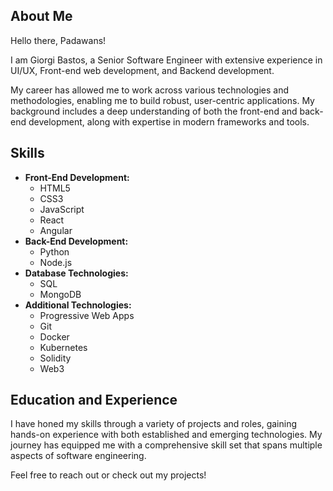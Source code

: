 ## About Me
Hello there, Padawans!

I am Giorgi Bastos, a Senior Software Engineer with extensive experience in UI/UX, Front-end web development, and Backend development.

My career has allowed me to work across various technologies and methodologies, enabling me to build robust, user-centric applications. My background includes a deep understanding of both the front-end and back-end development, along with expertise in modern frameworks and tools.

## Skills
- **Front-End Development:**
  - HTML5
  - CSS3
  - JavaScript
  - React
  - Angular
- **Back-End Development:**
  - Python
  - Node.js
- **Database Technologies:**
  - SQL
  - MongoDB
- **Additional Technologies:**
  - Progressive Web Apps
  - Git
  - Docker
  - Kubernetes
  - Solidity
  - Web3

## Education and Experience
I have honed my skills through a variety of projects and roles, gaining hands-on experience with both established and emerging technologies. My journey has equipped me with a comprehensive skill set that spans multiple aspects of software engineering.

Feel free to reach out or check out my projects!
